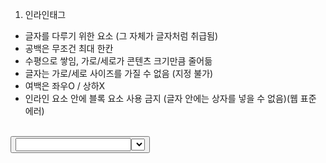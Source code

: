 1. 인라인태그

- 글자를 다루기 위한 요소 (그 자체가 글자처럼 취급됨)
- 공백은 무조건 최대 한칸
- 수평으로 쌓임, 가로/세로가 콘텐츠 크기만큼 줄어듦
- 글자는 가로/세로 사이즈를 가질 수 없음 (지정 불가)
- 여백은 좌우O / 상하X
- 인라인 요소 안에 블록 요소 사용 금지 (글자 안에는 상자를
넣을 수 없음)(웹 표준 에러)

<a><b><br><button><i><img><input><label><map><select><small>
<span><strong><textarea>

2. 블록태그

- 블록 요소는 상자(레이아웃)를 다루기 위한 요소
- 수직으로 쌓임, 가로는 부모 요소 크기만큼 100% 늘어남,
- 세로는 콘텐츠 크기만큼 줄어듦
- 상자는 가로/세로 길이 지정 가능
- 상하/좌우 모든 여백 지정 가능
- 블록 요소 안에 블록/인라인 요소 사용 가능
- 제약 사항이 별로 없음
- 글자에 스타일을 주는 경우 외에 레이아웃을 잡을때는 주로 블록 요소 사용

<address><article><aside><div><footer><form><h1>-<h6><header>
<hr><li><main><nav><ol><p><section><table><tfoot><ul><video>

================================================================================

